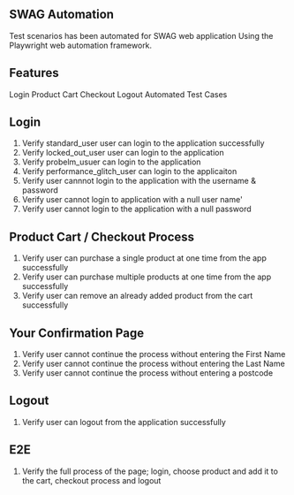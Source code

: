 ## SWAG Automation
Test scenarios has been automated for SWAG web application Using the Playwright web automation framework.

## Features
Login
Product Cart
Checkout
Logout
Automated Test Cases

## Login
1. Verify standard_user user can login to the application successfully
2. Verify locked_out_user user can login to the application
3. Verify probelm_usuer can login to the application
4. Verify performance_glitch_user can login to the applicaiton
5. Verify user cannnot login to the application with the username & password
6. Verify user cannot login to application with a null user name'
7. Verify user cannot login to the application with a null password

## Product Cart / Checkout Process
1. Verify user can purchase a single product at one time from the app successfully
2. Verify user can purchase multiple products at one time from the app successfully
3. Verify user can remove an already added product from the cart successfully

## Your Confirmation Page
1. Verify user cannot continue the process without entering the First Name
2. Verify user cannot continue the process without entering the Last Name
3. Verify user cannot continue the process without entering a postcode

## Logout
1. Verify user can logout from the application successfully

## E2E
1. Verify the full process of the page; login, choose product and add it to the cart, checkout process and logout